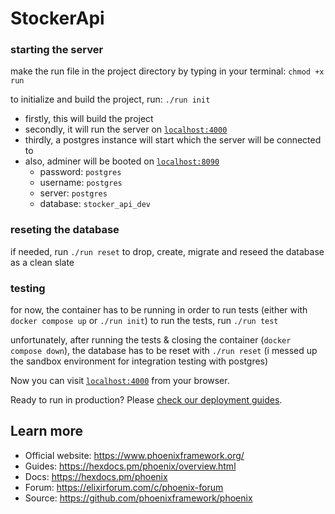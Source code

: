 # StockerApi

### starting the server

make the run file in the project directory by typing in your terminal: `chmod +x run`

to initialize and build the project, run: `./run init`
  * firstly, this will build the project
  * secondly, it will run the server on [`localhost:4000`](http://localhost:4000)
  * thirdly, a postgres instance will start which the server will be connected to
  * also, adminer will be booted on [`localhost:8090`](http://localhost:8090)
    * password: `postgres`
    * username: `postgres`
    * server: `postgres`
    * database: `stocker_api_dev`
   
### reseting the database

if needed, run `./run reset` to drop, create, migrate and reseed the database as a clean slate

### testing

for now, the container has to be running in order to run tests (either with `docker compose up` or `./run init`)
to run the tests, run `./run test`

unfortunately, after running the tests & closing the container (`docker compose down`),
the database has to be reset with `./run reset`
(i messed up the sandbox environment for integration testing with postgres)

Now you can visit [`localhost:4000`](http://localhost:4000) from your browser.

Ready to run in production? Please [check our deployment guides](https://hexdocs.pm/phoenix/deployment.html).

## Learn more

  * Official website: https://www.phoenixframework.org/
  * Guides: https://hexdocs.pm/phoenix/overview.html
  * Docs: https://hexdocs.pm/phoenix
  * Forum: https://elixirforum.com/c/phoenix-forum
  * Source: https://github.com/phoenixframework/phoenix

